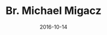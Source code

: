 ---
title: Br. Michael Migacz 
date : 2016-10-14
contentful:
  contentype: interview
  entry_id : 5aIO6TidSo0wIM88CQEqGq 
exists : br-michael-migacz 
template : interviewentry.html 
--- 